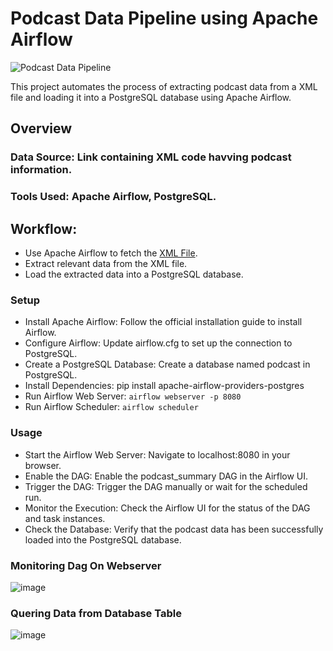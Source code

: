 # Podcast Data Pipeline using Apache Airflow
![Podcast Data Pipeline](https://github.com/abdulBasit-exe/Podcast-Data/assets/106882008/ab045e4e-a68d-425d-a172-296c150a9a7b)

This project automates the process of extracting podcast data from a XML file and loading it into a PostgreSQL database using Apache Airflow.

## Overview
### Data Source: Link containing XML code havving podcast information.
### Tools Used: Apache Airflow, PostgreSQL.

## Workflow:
- Use Apache Airflow to fetch the [XML File](https://www.marketplace.org/feed/podcast/marketplace/).
- Extract relevant data from the XML file.
- Load the extracted data into a PostgreSQL database.

### Setup
- Install Apache Airflow: Follow the official installation guide to install Airflow.
- Configure Airflow: Update airflow.cfg to set up the connection to PostgreSQL.
- Create a PostgreSQL Database: Create a database named podcast in PostgreSQL.
- Install Dependencies: pip install apache-airflow-providers-postgres
- Run Airflow Web Server: `airflow webserver -p 8080`
- Run Airflow Scheduler: `airflow scheduler`

### Usage
- Start the Airflow Web Server: Navigate to localhost:8080 in your browser.
- Enable the DAG: Enable the podcast_summary DAG in the Airflow UI.
- Trigger the DAG: Trigger the DAG manually or wait for the scheduled run.
- Monitor the Execution: Check the Airflow UI for the status of the DAG and task instances.
- Check the Database: Verify that the podcast data has been successfully loaded into the PostgreSQL database.

### Monitoring Dag On Webserver 
![image](https://github.com/abdulBasit-exe/Podcast-Data/assets/106882008/092400be-40aa-42b9-ad19-32ea1d07cd68)
### Quering Data from Database Table
![image](https://github.com/abdulBasit-exe/Podcast-Data/assets/106882008/17d9e5d6-3e2c-4182-867d-653b9f3a4bd9)

